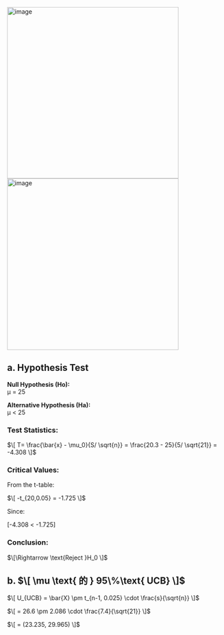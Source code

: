 <img width="400" alt="image" src="https://github.com/user-attachments/assets/4758607b-21c7-4e90-9abc-ffd5bf710fa3" />
<img width="400" alt="image" src="https://github.com/user-attachments/assets/b5df7860-cc1e-4410-89e4-ff1b59b99cf2" />  

## a. Hypothesis Test 
**Null Hypothesis (Ho):**   
μ = 25  

**Alternative Hypothesis (Ha):**  
μ < 25  

### Test Statistics:
$\[ T= \frac{\bar{x} - \mu_0}{S/ \sqrt{n}} = \frac{20.3 - 25}{5/ \sqrt{21}} = -4.308 \]$

### Critical Values:
From the t-table:  

$\[ -t_{20,0.05} = -1.725 \]$

Since:  

[-4.308 < -1.725]

### Conclusion:
$\[\Rightarrow \text{Reject }H_0 \]$
##  

## b. $\[ \mu \text{ 的 } 95\%\text{ UCB} \]$

$\[ U_{UCB} = \bar{X} \pm t_{n-1, 0.025} \cdot \frac{s}{\sqrt{n}} \]$

$\[ = 26.6 \pm 2.086 \cdot \frac{7.4}{\sqrt{21}} \]$

$\[ = (23.235, 29.965) \]$
